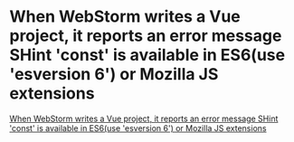 # When WebStorm writes a Vue project, it reports an error message SHint 'const' is available in ES6(use 'esversion 6') or Mozilla JS extensions
[When WebStorm writes a Vue project, it reports an error message SHint 'const' is available in ES6(use 'esversion 6') or Mozilla JS extensions](https://aiwithcloud.com/2022/09/19/when_webstorm_writes_a_vue_project_it_reports_an_error_message_shint_const_is_available_in_es6use_esversion_6_or_mozilla_js_extensions/)